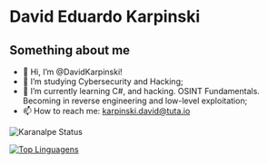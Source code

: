 # David Eduardo Karpinski
## Something about me

- 👋 Hi, I’m @DavidKarpinski!
- 👀 I’m studying Cybersecurity and Hacking;
- 🌱 I’m currently learning C#, and hacking. OSINT Fundamentals. Becoming in reverse engineering and low-level exploitation;
- 📫 How to reach me: karpinski.david@tuta.io


![Karanalpe Status](https://github-readme-stats.vercel.app/api?username=DavidKarpinski&show_icons=true)

[![Top Linguagens](https://github-readme-stats.vercel.app/api/top-langs/?username=DavidKarpinski&layout=compact)](https://github.com/anuraghazra/github-readme-stats)

